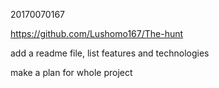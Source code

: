 20170070167



https://github.com/Lushomo167/The-hunt



add a readme file, list features and technologies

make a plan for whole project

